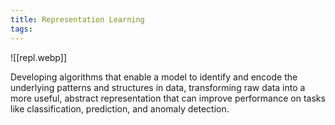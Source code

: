 ```yaml
---
title: Representation Learning
tags:
---
```

![[repl.webp]]

Developing algorithms that enable a model to identify and encode the underlying patterns and structures in data, transforming raw data into a more useful, abstract representation that can improve performance on tasks like classification, prediction, and anomaly detection.